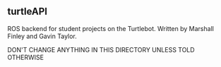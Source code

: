turtleAPI
---------

ROS backend for student projects on the Turtlebot.  Written by Marshall Finley and Gavin Taylor.

DON'T CHANGE ANYTHING IN THIS DIRECTORY UNLESS TOLD OTHERWISE
